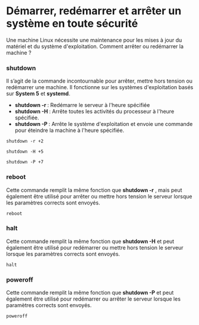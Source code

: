 # Démarrer, redémarrer et arrêter un système en toute sécurité

Une machine Linux nécessite une maintenance pour les mises à jour du matériel et du système d'exploitation. Comment arrêter ou redémarrer la machine ?

### shutdown

Il s’agit de la commande incontournable pour arrêter, mettre hors tension ou redémarrer une machine. Il fonctionne sur les systèmes d'exploitation basés sur **System 5** et **systemd**.

- **shutdown -r <TIME>** : Redémarre le serveur à l'heure spécifiée
- **shutdown -H <TIME>** : Arrête toutes les activités du processeur à l'heure spécifiée.
- **shutdown -P <TIME>** : Arrête le système d'exploitation et envoie une commande pour éteindre la machine à l'heure spécifiée.

```
shutdown -r +2
```

```
shutdown -H +5
```

```
shutdown -P +7
```

### reboot

Cette commande remplit la même fonction que **shutdown -r** , mais peut également être utilisé pour arrêter ou mettre hors tension le serveur lorsque les paramètres corrects sont envoyés.

```
reboot
```

### halt

Cette commande remplit la même fonction que **shutdown -H** et peut également être utilisé pour redémarrer ou mettre hors tension le serveur lorsque les paramètres corrects sont envoyés.

```
halt
```

### poweroff

Cette commande remplit la même fonction que **shutdown -P** et peut également être utilisé pour redémarrer ou arrêter le serveur lorsque les paramètres corrects sont envoyés.

```
poweroff
```